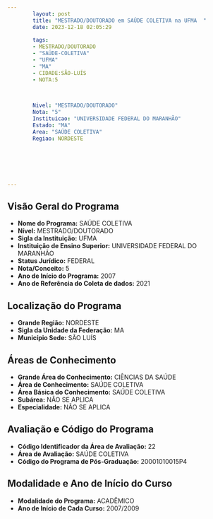 ```yaml
---
        layout: post
        title: "MESTRADO/DOUTORADO em SAÚDE COLETIVA na UFMA  "
        date: 2023-12-18 02:05:29
     
        tags:
        - MESTRADO/DOUTORADO
        - "SAÚDE-COLETIVA"
        - "UFMA"
        - "MA"
        - CIDADE:SÃO-LUÍS
        - NOTA:5
        
       

        Nivel: "MESTRADO/DOUTORADO"
        Nota: "5"
        Instituicao: "UNIVERSIDADE FEDERAL DO MARANHÃO"
        Estado: "MA"
        Area: "SAÚDE COLETIVA"
        Regiao: NORDESTE
        
        
        
        
        
        
---
```

## Visão Geral do Programa
- **Nome do Programa:** SAÚDE COLETIVA
- **Nível:** MESTRADO/DOUTORADO
- **Sigla da Instituição:** UFMA
- **Instituição de Ensino Superior:** UNIVERSIDADE FEDERAL DO MARANHÃO
- **Status Jurídico:** FEDERAL
- **Nota/Conceito:** 5
- **Ano de Início do Programa:** 2007
- **Ano de Referência do Coleta de dados:** 2021

## Localização do Programa
- **Grande Região:** NORDESTE
- **Sigla da Unidade da Federação:** MA
- **Município Sede:** SÃO LUÍS

## Áreas de Conhecimento
- **Grande Área do Conhecimento:** CIÊNCIAS DA SAÚDE
- **Área de Conhecimento:** SAÚDE COLETIVA
- **Área Básica do Conhecimento:** SAÚDE COLETIVA
- **Subárea:** NÃO SE APLICA
- **Especialidade:** NÃO SE APLICA

## Avaliação e Código do Programa
- **Código Identificador da Área de Avaliação:** 22
- **Área de Avaliação:** SAÚDE COLETIVA
- **Código do Programa de Pós-Graduação:** 20001010015P4


## Modalidade e Ano de Início do Curso
- **Modalidade do Programa:** ACADÊMICO
- **Ano de Início de Cada Curso:** 2007/2009
